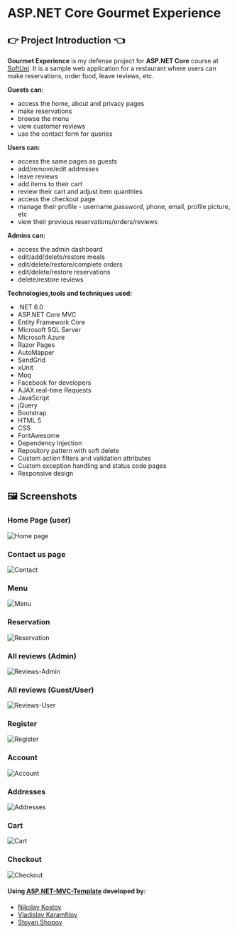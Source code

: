 # ASP.NET Core Gourmet Experience

## :point_right: Project Introduction :point_left:

**Gourmet Experience** is my defense project for **ASP.NET Core** course at [SoftUni](https://softuni.bg/trainings/3601/asp-dot-net-core-february-2022). It is a sample web application for a restaurant where users can make reservations, order food, leave reviews, etc.

**Guests can:**
* access the home, about and privacy pages
* make reservations
* browse the menu
* view customer reviews
* use the contact form for queries 

**Users can:**
* access the same pages as guests
* add/remove/edit addresses
* leave reviews
* add items to their cart
* review their cart and adjust item quantities 
* access the checkout page
* manage their profile - username,password, phone, email, profile picture, etc
* view their previous reservations/orders/reviews

**Admins can:**
* access the admin dashboard
* edit/add/delete/restore meals
* edit/delete/restore/complete orders
* edit/delete/restore reservations
* delete/restore reviews

**Technologies,tools and techniques used:**
* .NET 6.0
* ASP.NET Core MVC
* Entity Framework Core
* Microsoft SQL Server
* Microsoft Azure
* Razor Pages
* AutoMapper
* SendGrid
* xUnit
* Moq
* Facebook for developers
* AJAX real-time Requests
* JavaScript
* jQuery
* Bootstrap
* HTML 5
* CSS
* FontAwesome
* Dependency Injection
* Repository pattern with soft delete
* Custom action filters and validation attributes
* Custom exception handling and status code pages
* Responsive design


## :framed_picture: Screenshots

### Home Page (user)
![Home page](https://res.cloudinary.com/duqv0e3xm/image/upload/v1652907015/Screenshots/Home_logged_in_ljs9qk.png)

### Contact us page
![Contact](https://res.cloudinary.com/duqv0e3xm/image/upload/v1652907014/Screenshots/Contact_em2aly.png)

### Menu
![Menu](https://res.cloudinary.com/duqv0e3xm/image/upload/v1652907016/Screenshots/Menu_av3t2e.png)

### Reservation
![Reservation](https://res.cloudinary.com/duqv0e3xm/image/upload/v1652907014/Screenshots/Reservation_vt5vqd.png)

### All reviews (Admin)
![Reviews-Admin](https://res.cloudinary.com/duqv0e3xm/image/upload/v1652907014/Screenshots/Reviews-Admin_iq6ogd.png)

### All reviews (Guest/User)
![Reviews-User](https://res.cloudinary.com/duqv0e3xm/image/upload/v1652907016/Screenshots/Reviews-User_mrlhpk.png)

### Register
![Register](https://res.cloudinary.com/duqv0e3xm/image/upload/v1652907015/Screenshots/Register_veinsq.png)

### Account
![Account](https://res.cloudinary.com/duqv0e3xm/image/upload/v1652907014/Screenshots/Account_xzyxsl.png)

### Addresses
![Addresses](https://res.cloudinary.com/duqv0e3xm/image/upload/v1652907014/Screenshots/Addresses_tppty3.png)

### Cart
![Cart](https://res.cloudinary.com/duqv0e3xm/image/upload/v1652907014/Screenshots/Cart_e04eny.png)

### Checkout
![Checkout](https://res.cloudinary.com/duqv0e3xm/image/upload/v1652907013/Screenshots/Checkout_k3juqw.png)

#### Using [ASP.NET-MVC-Template](https://github.com/NikolayIT/ASP.NET-MVC-Template) developed by:
- [Nikolay Kostov](https://github.com/NikolayIT)
- [Vladislav Karamfilov](https://github.com/vladislav-karamfilov)
- [Stoyan Shopov](https://github.com/StoyanShopov)